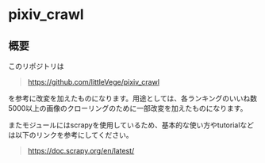 # pixiv_crawl
## 概要
このリポジトリは

> https://github.com/littleVege/pixiv_crawl

を参考に改変を加えたものになります。用途としては、各ランキングのいいね数5000以上の画像のクローリングのために一部改変を加えたものになります。

またモジュールにはscrapyを使用しているため、基本的な使い方やtutorialなどは以下のリンクを参考にしてください。

> https://doc.scrapy.org/en/latest/
